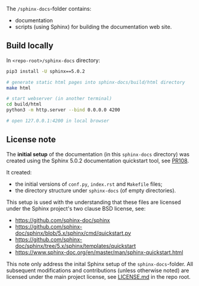 The `/sphinx-docs`-folder contains:
- documentation
- scripts (using Sphinx) for building the documentation web site.

## Build locally
In `<repo-root>/sphinx-docs` directory:

```bash
pip3 install -U sphinx==5.0.2

# generate static html pages into sphinx-docs/build/html directory
make html

# start webserver (in another terminal)
cd build/html
python3 -m http.server --bind 0.0.0.0 4200

# open 127.0.0.1:4200 in local browser
```

## License note
The **initial setup** of the documentation (in this `sphinx-docs`
directory) was created using the Sphinx 5.0.2 documentation quickstart tool,
see [PR108](https://github.com/pynb-dag-runner/pynb-dag-runner/pull/108).

It created:
- the initial versions of `conf.py`, `index.rst` and `Makefile` files;
- the directory structure under `sphinx-docs` (of empty directories).

This setup is used with the understanding that these files are licensed
under the Sphinx project's two clause BSD license, see:

- https://github.com/sphinx-doc/sphinx
- https://github.com/sphinx-doc/sphinx/blob/5.x/sphinx/cmd/quickstart.py
- https://github.com/sphinx-doc/sphinx/tree/5.x/sphinx/templates/quickstart
- https://www.sphinx-doc.org/en/master/man/sphinx-quickstart.html

This note only address the inital Sphinx setup of the `sphinx-docs`-folder. All
subsequent modifications and contributions (unless otherwise noted) are
licensed under the main project license, see [LICENSE.md](../LICENSE.md)
in the repo root.

